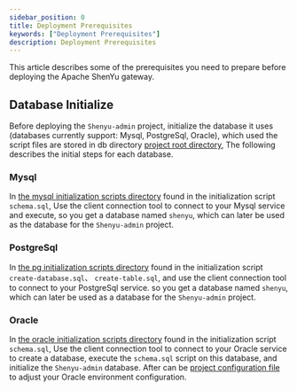 ```yaml
---
sidebar_position: 0
title: Deployment Prerequisites
keywords: ["Deployment Prerequisites"]
description: Deployment Prerequisites
---
```


This article describes some of the prerequisites you need to prepare before deploying the Apache ShenYu gateway.

## Database Initialize

Before deploying the `Shenyu-admin` project, initialize the database it uses (databases currently support: Mysql, PostgreSql, Oracle), which used the script files are stored in db directory [project root directory](https://github.com/apache/incubator-shenyu/tree/master/db), The following describes the initial steps for each database.

### Mysql

In [the mysql initialization scripts directory](https://github.com/apache/incubator-shenyu/tree/master/db/init/mysql) found in the initialization script `schema.sql`, Use the client connection tool to connect to your Mysql service and execute, so you get a database named `shenyu`, which can later be used as the database for the `Shenyu-admin` project.

### PostgreSql

In [the pg initialization scripts directory](https://github.com/apache/incubator-shenyu/tree/master/db/init/pg) found in the initialization script `create-database.sql`、 `create-table.sql`, and use the client connection tool to connect to your PostgreSql service. so you get a database named `shenyu`, which can later be used as a database for the `Shenyu-admin` project.

### Oracle

In [the oracle initialization scripts directory](https://github.com/apache/incubator-shenyu/blob/master/db/init/oracle) found in the initialization script `schema.sql`, Use the client connection tool to connect to your Oracle service to create a database, execute the `schema.sql` script on this database, and initialize the `Shenyu-admin` database. After can be [project configuration file](https://github.com/apache/incubator-shenyu/blob/master/shenyu-admin/src/main/resources/application-oracle.yml) to adjust your Oracle environment configuration.

